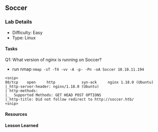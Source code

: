 ## Soccer

### Lab Details 

- Difficulty: Easy
- Type: Linux

#### Tasks
Q1: What version of nginx is running on Soccer?
- run nmap `nmap -sT -T4 -vv -A -p- -Pn -oA Soccer 10.10.11.194`
```
<snip>
80/tcp    open     http            syn-ack     nginx 1.18.0 (Ubuntu)
|_http-server-header: nginx/1.18.0 (Ubuntu)
| http-methods: 
|_  Supported Methods: GET HEAD POST OPTIONS
|_http-title: Did not follow redirect to http://soccer.htb/
<snip>
```


#### Resources

#### Lesson Learned
